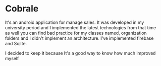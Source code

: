 
# Cobrale
It's an android application for manage sales. It was developed in my university period and I implemented the latest technologies from that time as well you can find bad practice for my classes named, organization folders and I didn't implement an architecture. I've implemented firebase and Sqlite.

I decided to keep it because It's a good way to know how much improved myself
